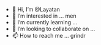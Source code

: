 - 👋 Hi, I’m @Layatan
- 👀 I’m interested in ... men
- 🌱 I’m currently learning ...
- 💞️ I’m looking to collaborate on ...
- 📫 How to reach me ... grindr

<!---
Layatan/Layatan is a ✨ special ✨ repository because its `README.md` (this file) appears on your GitHub profile.
You can click the Preview link to take a look at your changes.
--->
